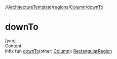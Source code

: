 //[ArchitectureTemplate](../../index.md)/[regions](../index.md)/[Column](index.md)/[downTo](down-to.md)



# downTo  
[jvm]  
Content  
infix fun [downTo](down-to.md)(other: [Column](index.md)): [RectangularRegion](../-rectangular-region/index.md)  



